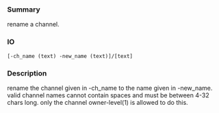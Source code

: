 ### Summary ###

rename a channel.

### IO ###

```[-ch_name (text) -new_name (text)]/[text]```

### Description ###

rename the channel given in -ch_name to the name given in -new_name. valid channel names cannot contain spaces and must be between 4-32 chars long. only the channel owner-level(1) is allowed to do this.